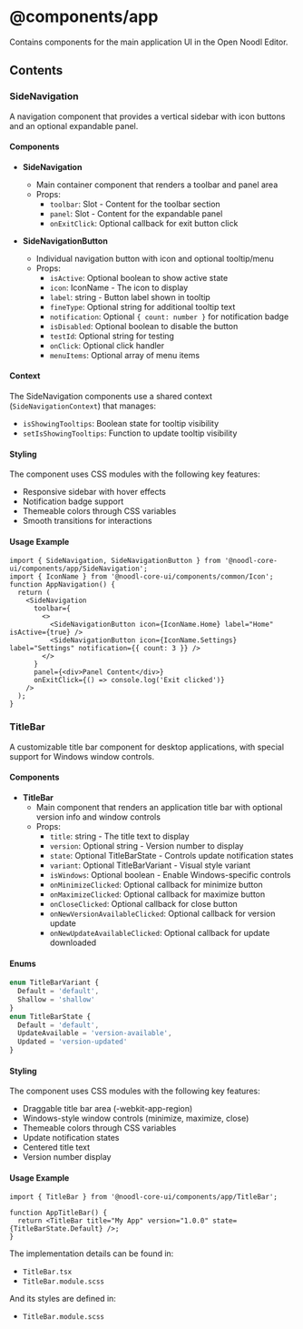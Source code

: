 # @components/app

Contains components for the main application UI in the Open Noodl Editor.

## Contents

### SideNavigation

A navigation component that provides a vertical sidebar with icon buttons and an optional expandable panel.

#### Components

- **SideNavigation**

  - Main container component that renders a toolbar and panel area
  - Props:
    - `toolbar`: Slot - Content for the toolbar section
    - `panel`: Slot - Content for the expandable panel
    - `onExitClick`: Optional callback for exit button click

- **SideNavigationButton**
  - Individual navigation button with icon and optional tooltip/menu
  - Props:
    - `isActive`: Optional boolean to show active state
    - `icon`: IconName - The icon to display
    - `label`: string - Button label shown in tooltip
    - `fineType`: Optional string for additional tooltip text
    - `notification`: Optional `{ count: number }` for notification badge
    - `isDisabled`: Optional boolean to disable the button
    - `testId`: Optional string for testing
    - `onClick`: Optional click handler
    - `menuItems`: Optional array of menu items

#### Context

The SideNavigation components use a shared context (`SideNavigationContext`) that manages:

- `isShowingTooltips`: Boolean state for tooltip visibility
- `setIsShowingTooltips`: Function to update tooltip visibility

#### Styling

The component uses CSS modules with the following key features:

- Responsive sidebar with hover effects
- Notification badge support
- Themeable colors through CSS variables
- Smooth transitions for interactions

#### Usage Example

```tsx
import { SideNavigation, SideNavigationButton } from '@noodl-core-ui/components/app/SideNavigation';
import { IconName } from '@noodl-core-ui/components/common/Icon';
function AppNavigation() {
  return (
    <SideNavigation
      toolbar={
        <>
          <SideNavigationButton icon={IconName.Home} label="Home" isActive={true} />
          <SideNavigationButton icon={IconName.Settings} label="Settings" notification={{ count: 3 }} />
        </>
      }
      panel={<div>Panel Content</div>}
      onExitClick={() => console.log('Exit clicked')}
    />
  );
}
```

### TitleBar

A customizable title bar component for desktop applications, with special support for Windows window controls.

#### Components

- **TitleBar**
  - Main component that renders an application title bar with optional version info and window controls
  - Props:
    - `title`: string - The title text to display
    - `version`: Optional string - Version number to display
    - `state`: Optional TitleBarState - Controls update notification states
    - `variant`: Optional TitleBarVariant - Visual style variant
    - `isWindows`: Optional boolean - Enable Windows-specific controls
    - `onMinimizeClicked`: Optional callback for minimize button
    - `onMaximizeClicked`: Optional callback for maximize button
    - `onCloseClicked`: Optional callback for close button
    - `onNewVersionAvailableClicked`: Optional callback for version update
    - `onNewUpdateAvailableClicked`: Optional callback for update downloaded

#### Enums

```ts
enum TitleBarVariant {
  Default = 'default',
  Shallow = 'shallow'
}
enum TitleBarState {
  Default = 'default',
  UpdateAvailable = 'version-available',
  Updated = 'version-updated'
}
```

#### Styling

The component uses CSS modules with the following key features:

- Draggable title bar area (-webkit-app-region)
- Windows-style window controls (minimize, maximize, close)
- Themeable colors through CSS variables
- Update notification states
- Centered title text
- Version number display

#### Usage Example

```tsx
import { TitleBar } from '@noodl-core-ui/components/app/TitleBar';

function AppTitleBar() {
  return <TitleBar title="My App" version="1.0.0" state={TitleBarState.Default} />;
}
```

The implementation details can be found in:

- `TitleBar.tsx`
- `TitleBar.module.scss`

And its styles are defined in:

- `TitleBar.module.scss`
